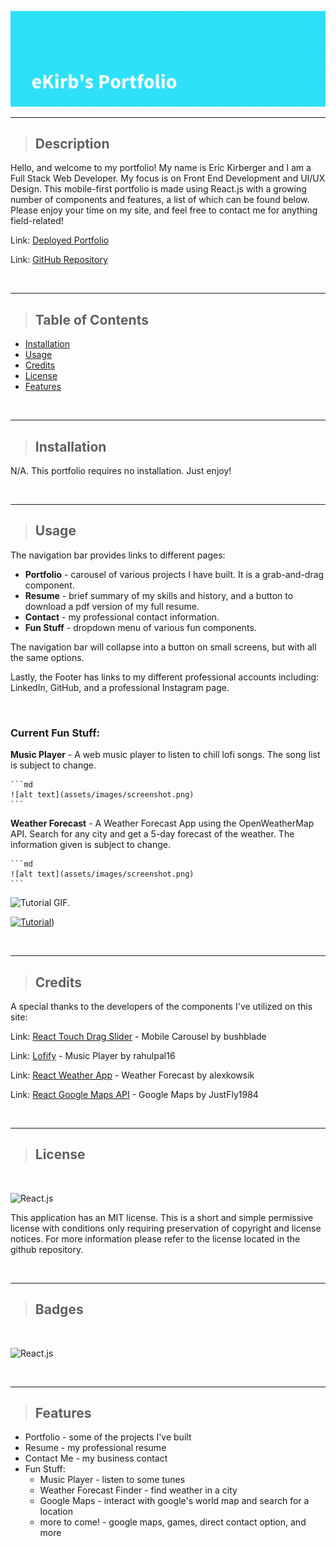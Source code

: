 ![](./public/assets/images/ekirbs-portfolio-banner.png)

---
>## Description

Hello, and welcome to my portfolio!  My name is Eric Kirberger and I am a Full Stack Web Developer.  My focus is on Front End Development and UI/UX Design.  This mobile-first portfolio is made using React.js with a growing number of components and features, a list of which can be found below.  Please enjoy your time on my site, and feel free to contact me for anything field-related!

Link: [Deployed Portfolio](https://ekirbs.github.io/portfolio-v4/ 'My deployed portfolio, made using React.js.')

Link: [GitHub Repository](https://github.com/ekirbs/portfolio-v4/ 'The GitHub repository of my portfolio.')

<br>

---
>## Table of Contents

- [Installation](#installation)
- [Usage](#usage)
- [Credits](#credits)
- [License](#license)
- [Features](#features)

<br>

---
>## Installation

N/A.  This portfolio requires no installation. Just enjoy!

<br>

---
>## Usage

The navigation bar provides links to different pages:
  - **Portfolio** - carousel of various projects I have built.  It is a grab-and-drag component.
  - **Resume** - brief summary of my skills and history, and a button to download a pdf version of my full resume.
  - **Contact** - my professional contact information.
  - **Fun Stuff** - dropdown menu of various fun components.

The navigation bar will collapse into a button on small screens, but with all the same options.

Lastly, the Footer has links to my different professional accounts including: LinkedIn, GitHub, and a professional Instagram page.

<br>

  ### Current Fun Stuff:

  **Music Player** - A web music player to listen to chill lofi songs.  The song list is subject to change.
  
    ```md
    ![alt text](assets/images/screenshot.png)
    ```

  **Weather Forecast** - A Weather Forecast App using the OpenWeatherMap API.  Search for any city and get a 5-day forecast of the weather.  The information given is subject to change.

    ```md
    ![alt text](assets/images/screenshot.png)
    ```

![Tutorial GIF.](./public/assets/images/tutor-gif.gif)

[![Tutorial](./assets/images/sql-tutor-img.png)](https://dropTutorialVideoHereInGihub.com/0000000.mp4))

<br>

---
>## Credits

A special thanks to the developers of the components I've utilized on this site:

Link: [React Touch Drag Slider](https://www.npmjs.com/package/react-touch-drag-slider 'Touch and drag slider carousel component for React.') - Mobile Carousel by bushblade

Link: [Lofify](https://github.com/rahulpal16/lofify 'A web music player to listen to chill lofi songs.') - Music Player by rahulpal16

Link: [React Weather App](https://github.com/alexkowsik/react-weather-app 'A Weather Forecast App using the OpenWeatherMap API.') - Weather Forecast by alexkowsik

Link: [React Google Maps API](https://www.npmjs.com/package/@react-google-maps/api 'A google maps package using the Google Maps API.') - Google Maps by JustFly1984

<br>

---
>## License

<br>

![React.js](https://img.shields.io/badge/license-MIT-brightgreen)


This application has an MIT license.  This is a short and simple permissive license with conditions only requiring preservation of copyright and license notices.  For more information please refer to the license located in the github repository.

<br>

---
>## Badges

<br>

![React.js](https://img.shields.io/badge/React.js-18.2.0-blue)

<br>

---
>## Features

- Portfolio - some of the projects I've built
- Resume - my professional resume
- Contact Me - my business contact
- Fun Stuff:
  - Music Player - listen to some tunes
  - Weather Forecast Finder - find weather in a city
  - Google Maps - interact with google's world map and search for a location
  - more to come! - google maps, games, direct contact option, and more